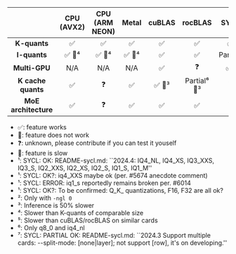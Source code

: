 |                      | **CPU (AVX2)** | **CPU (ARM NEON)** | **Metal** | **cuBLAS** |    **rocBLAS**   | **SYCL** | **CLBlast** | **Vulkan** | **Kompute** |
|:--------------------:|:--------------:|:------------------:|:---------:|:----------:|:----------------:|:--------:|:-----------:|:----------:|:-----------:|
| **K-quants**         | ✅              | ✅                  | ✅         | ✅          | ✅                | ✅        | ✅ 🐢⁵          | ✅ 🐢⁵         | 🚫           |
| **I-quants**         | ✅ 🐢⁴       | ✅ 🐢⁴           | ✅ 🐢⁴ | ✅          | ✅                | Partial¹        | 🚫           | 🚫          | 🚫           |
| **Multi-GPU**        | N/A            | N/A                | N/A       | ✅          | ❓                | ✅⁷        | ❓           | ✅          | ❓           |
|  **K cache quants**  | ✅              | ❓                  | ✅         | ✅ 🐢³          | Partial⁶ 🐢³ | ❓        | ✅           | 🚫          | 🚫           |
| **MoE architecture** | ✅              | ❓                  | ✅         | ✅          | ✅                | ❓        | Partial² | 🚫          | 🚫           |

* ✅: feature works
* 🚫: feature does not work
* ❓: unknown, please contribute if you can test it youself
* 🐢: feature is slow
* ¹: SYCL: OK: README-sycl.md: ``2024.4: IQ4_NL, IQ4_XS, IQ3_XXS, IQ3_S, IQ2_XXS, IQ2_XS, IQ2_S, IQ1_S, IQ1_M''
* ¹: SYCL: OK?: iq4_XXS maybe ok (per. #5674 anecdote comment)
* ¹: SYCL: ERROR: iq1_s reportedly remains broken per. #6014
* ¹: SYCL: OK?: To be confirmed: Q_K_ quantizations, F16, F32 are all ok?
* ²: Only with `-ngl 0`
* ³: Inference is 50% slower
* ⁴: Slower than K-quants of comparable size
* ⁵: Slower than cuBLAS/rocBLAS on similar cards
* ⁶: Only q8_0 and iq4_nl
* ⁷: SYCL: PARTIAL OK: README-sycl.md: ``2024.3 Support multiple cards: --split-mode: [none|layer]; not support [row], it's on developing.''

